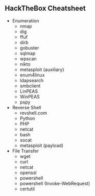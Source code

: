 ## **HackTheBox Cheatsheet**
- Enumeration
  - nmap
  - dig
  - ffuf
  - dirb
  - gobuster
  - sqlmap
  - wpscan
  - nikto
  - metasploit (auxiliary)
  - enum4linux
  - ldapsearch
  - smbclient
  - LinPEAS
  - WinPEAS
  - pspy
- Reverse Shell
  - revshell.com
  - Python
  - PHP
  - netcat
  - bash
  - socat
  - metasploit (payload)
- File Transfer
  - wget
  - curl
  - netcat
  - openssl
  - powershell
  - powershell (Invoke-WebRequest)
  - certutil
